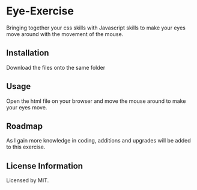 # Eye-Exercise
Bringing together your css skills with Javascript skills to make your eyes move around with the movement of the mouse.

## Installation
Download the files onto the same folder

## Usage
Open the html file on your browser and move the mouse around to make your eyes move.

## Roadmap
As I gain more knowledge in coding, additions and upgrades will be added to this exercise.

## License Information
Licensed by MIT.
